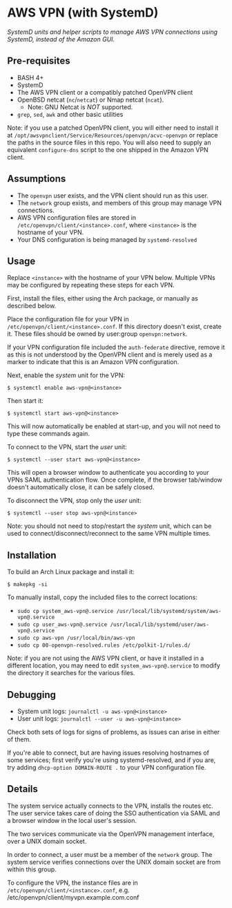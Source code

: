 # AWS VPN (with SystemD)

_SystemD units and helper scripts to manage AWS VPN connections using SystemD,
instead of the Amazon GUI._

## Pre-requisites

* BASH 4+
* SystemD
* The AWS VPN client or a compatibly patched OpenVPN client
* OpenBSD netcat (`nc`/`netcat`) or Nmap netcat (`ncat`).
  - Note: GNU Netcat is _NOT_ supported.
* `grep`, `sed`, `awk` and other basic utilities

Note: if you use a patched OpenVPN client, you will either need to install it
at `/opt/awsvpnclient/Service/Resources/openvpn/acvc-openvpn` or replace the
paths in the source files in this repo. You will also need to supply an
equivalent `configure-dns` script to the one shipped in the Amazon VPN client.

## Assumptions

* The `openvpn` user exists, and the VPN client should run as this user.
* The `network` group exists, and members of this group may manage VPN connections.
* AWS VPN configuration files are stored in `/etc/openvpn/client/<instance>.conf`,
  where `<instance>` is the hostname of your VPN.
* Your DNS configuration is being managed by `systemd-resolved`

## Usage

Replace `<instance>` with the hostname of your VPN below. Multiple VPNs may be
configured by repeating these steps for each VPN.

First, install the files, either using the Arch package, or manually as described below.

Place the configuration file for your VPN in `/etc/openvpn/client/<instance>.conf`.
If this directory doesn't exist, create it. These files should be owned by
user:group `openvpn:network`.

If your VPN configuration file included the `auth-federate` directive, remove it
as this is not understood by the OpenVPN client and is merely used as a marker
to indicate that this is an Amazon VPN configuration.

Next, enable the _system_ unit for the VPN:

```
$ systemctl enable aws-vpn@<instance>
```

Then start it:

```
$ systemctl start aws-vpn@<instance>
```

This will now automatically be enabled at start-up, and you will not need to
type these commands again.

To connect to the VPN, start the _user_ unit:

```
$ systemctl --user start aws-vpn@<instance>
```

This will open a browser window to authenticate you according to your VPNs
SAML authentication flow. Once complete, if the browser tab/window doesn't
automatically close, it can be safely closed. 

To disconnect the VPN, stop only the _user_ unit:

```
$ systemctl --user stop aws-vpn@<instance>
```

Note: you should not need to stop/restart the _system_ unit, which can be used
to connect/disconnect/reconnect to the same VPN multiple times.

## Installation

To build an Arch Linux package and install it:

```
$ makepkg -si
```

To manually install, copy the included files to the correct locations:

* `sudo cp system_aws-vpn@.service /usr/local/lib/systemd/system/aws-vpn@.service`
* `sudo cp user_aws-vpn@.service /usr/local/lib/systemd/user/aws-vpn@.service`
* `sudo cp aws-vpn /usr/local/bin/aws-vpn`
* `sudo cp 00-openvpn-resolved.rules /etc/polkit-1/rules.d/`

Note: if you are not using the AWS VPN client, or have it installed in a
different location, you may need to edit `system_aws-vpn@.service` to modify
the directory it searches for the various files.

## Debugging

* System unit logs: `journalctl -u aws-vpn@<instance>`
* User unit logs: `journalctl --user -u aws-vpn@<instance>`

Check both sets of logs for signs of problems, as issues can arise in either of
them.

If you're able to connect, but are having issues resolving hostnames of some
services; first verify you're using systemd-resolved, and if you are, try
adding `dhcp-option DOMAIN-ROUTE .` to your VPN configuration file.

## Details

The system service actually connects to the VPN, installs the routes etc.
The user service takes care of doing the SSO authentication via SAML and a
browser window in the local user's session.

The two services communicate via the OpenVPN management interface, over a UNIX
domain socket.

In order to connect, a user must be a member of the `network` group. The
system service verifies connections over the UNIX domain socket are from within
this group.

To configure the VPN, the instance files are in `/etc/openvpn/client/<instance>.conf`,
e.g. /etc/openvpn/client/myvpn.example.com.conf
